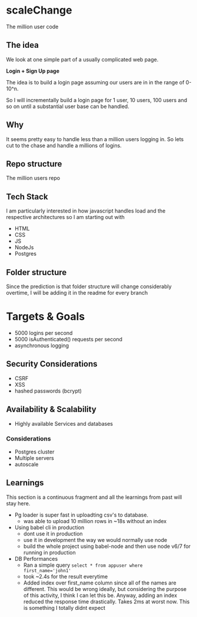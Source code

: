 # scaleChange

The million user code

## The idea

We look at one simple part of a usually complicated web page.

**Login + Sign Up page**

The idea is to build a login page assuming our users are in in the range of 0-10^n.

So I will incrementally build a login page for 1 user, 10 users, 100 users and so on until a substantial user base can be handled.

## Why
It seems pretty easy to handle less than a million users logging in. So lets cut to the chase and handle a millions of logins.


## Repo structure

The million users repo

## Tech Stack

I am particularly interested in how javascript handles load and the respective architectures so I am starting out with
* HTML
* CSS
* JS
* NodeJs
* Postgres

## Folder structure
Since the prediction is that folder structure will change considerably overtime, I will be adding it in the readme for every branch

# Targets & Goals
- 5000 logins per second
- 5000 isAuthenticated() requests per second
- asynchronous logging

## Security Considerations
- CSRF
- XSS
- hashed passwords (bcrypt)

## Availability & Scalability
- Highly available Services and databases
### Considerations
- Postgres cluster
- Multiple servers
- autoscale

## Learnings
This section is a continuous fragment and all the learnings from past will stay here.

- Pg loader is super fast in uploadting csv's to database.
  - was able to upload 10 million rows in ~18s without an index
- Using babel cli in production
  - dont use it in production
  - use it in development the way we would normally use node
  - build the whole project using babel-node and then use node v6/7 for running in production
- DB Performances
  - Ran a simple query `select * from appuser where first_name='john1'`
  - took ~2.4s for the result everytime
  - Added index over first_name column since all of the names are different. This would be wrong ideally, but considering the purpose of this activity, I think I can let this be. Anyway, adding an index reduced the response time drastically. Takes 2ms at worst now. This is something I totally didnt expect
